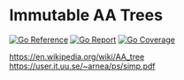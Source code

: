 # Immutable AA Trees

[![Go Reference](https://pkg.go.dev/badge/image)](https://pkg.go.dev/github.com/ncruces/aa)
[![Go Report](https://goreportcard.com/badge/github.com/ncruces/aa)](https://goreportcard.com/report/github.com/ncruces/aa)
[![Go Coverage](https://github.com/ncruces/aa/wiki/coverage.svg)](https://raw.githack.com/wiki/ncruces/aa/coverage.html)

https://en.wikipedia.org/wiki/AA_tree
https://user.it.uu.se/~arnea/ps/simp.pdf